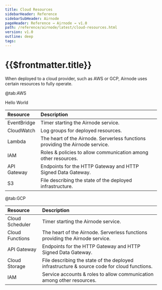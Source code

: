 ```yaml
---
title: Cloud Resources
sidebarHeader: Reference
sidebarSubHeader: Airnode
pageHeader: Reference → Airnode → v1.0
path: /reference/airnode/latest/cloud-resources.html
version: v1.0
outline: deep
tags:
---
```


<VersionWarning/>

<PageHeader/>

# {{$frontmatter.title}}

When deployed to a cloud provider, such as AWS or GCP, Airnode uses certain
resources to fully operate.

<Tabs>

@tab:AWS

Hello World

| Resource    | Description                                                                   |
| :---------- | :---------------------------------------------------------------------------- |
| EventBridge | Timer starting the Airnode service.                                           |
| CloudWatch  | Log groups for deployed resources.                                            |
| Lambda      | The heart of the Airnode. Serverless functions providing the Airnode service. |
| IAM         | Roles & policies to allow communication among other resources.                |
| API Gateway | Endpoints for the HTTP Gateway and HTTP Signed Data Gateway.                  |
| S3          | File describing the state of the deployed infrastructure.                     |

@tab:GCP

| Resource        | Description                                                                                 |
| :-------------- | :------------------------------------------------------------------------------------------ |
| Cloud Scheduler | Timer starting the Airnode service.                                                         |
| Cloud Functions | The heart of the Airnode. Serverless functions providing the Airnode service.               |
| API Gateway     | Endpoints for the HTTP Gateway and HTTP Signed Data Gateway.                                |
| Cloud Storage   | File describing the state of the deployed infrastructure & source code for cloud functions. |
| IAM             | Service accounts & roles to allow communication among other resources.                      |

</Tabs>
